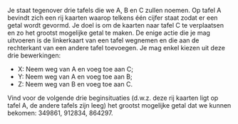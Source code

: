 
Je staat tegenover drie tafels die we A, B en C zullen noemen. Op tafel A bevindt zich een rij kaarten waarop telkens één cijfer staat zodat er een getal wordt gevormd. Je doel is om de kaarten naar tafel C te verplaatsen en zo het grootst mogelijke getal te maken. De enige actie die je mag uitvoeren is de linkerkaart van een tafel wegnemen en die aan de rechterkant van een andere tafel toevoegen. Je mag enkel kiezen uit deze drie bewerkingen:

* X: Neem weg van A en voeg toe aan C;
* Y: Neem weg van A en voeg toe aan B;
* Z: Neem weg van B en voeg toe aan C.

Vind voor de volgende drie beginsituaties (d.w.z. deze rij kaarten ligt op tafel A, de andere tafels zijn leeg) het grootst
mogelijke getal dat we kunnen bekomen: 349861, 912834, 864297. 

